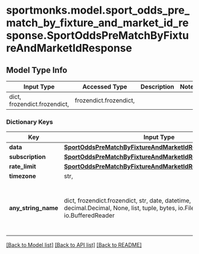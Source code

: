 # sportmonks.model.sport_odds_pre_match_by_fixture_and_market_id_response.SportOddsPreMatchByFixtureAndMarketIdResponse

## Model Type Info
Input Type | Accessed Type | Description | Notes
------------ | ------------- | ------------- | -------------
dict, frozendict.frozendict,  | frozendict.frozendict,  |  | 

### Dictionary Keys
Key | Input Type | Accessed Type | Description | Notes
------------ | ------------- | ------------- | ------------- | -------------
**data** | [**SportOddsPreMatchByFixtureAndMarketIdResponseData**](SportOddsPreMatchByFixtureAndMarketIdResponseData.md) | [**SportOddsPreMatchByFixtureAndMarketIdResponseData**](SportOddsPreMatchByFixtureAndMarketIdResponseData.md) |  | [optional] 
**subscription** | [**SportOddsPreMatchByFixtureAndMarketIdResponseSubscription**](SportOddsPreMatchByFixtureAndMarketIdResponseSubscription.md) | [**SportOddsPreMatchByFixtureAndMarketIdResponseSubscription**](SportOddsPreMatchByFixtureAndMarketIdResponseSubscription.md) |  | [optional] 
**rate_limit** | [**SportOddsPreMatchByFixtureAndMarketIdResponseRateLimit**](SportOddsPreMatchByFixtureAndMarketIdResponseRateLimit.md) | [**SportOddsPreMatchByFixtureAndMarketIdResponseRateLimit**](SportOddsPreMatchByFixtureAndMarketIdResponseRateLimit.md) |  | [optional] 
**timezone** | str,  | str,  |  | [optional] 
**any_string_name** | dict, frozendict.frozendict, str, date, datetime, int, float, bool, decimal.Decimal, None, list, tuple, bytes, io.FileIO, io.BufferedReader | frozendict.frozendict, str, BoolClass, decimal.Decimal, NoneClass, tuple, bytes, FileIO | any string name can be used but the value must be the correct type | [optional]

[[Back to Model list]](../../README.md#documentation-for-models) [[Back to API list]](../../README.md#documentation-for-api-endpoints) [[Back to README]](../../README.md)

